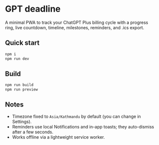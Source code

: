 # GPT deadline

A minimal PWA to track your ChatGPT Plus billing cycle with a progress ring, live countdown, timeline, milestones, reminders, and .ics export.

## Quick start
```bash
npm i
npm run dev
```

## Build
```bash
npm run build
npm run preview
```

## Notes
- Timezone fixed to `Asia/Kathmandu` by default (you can change in Settings).
- Reminders use local Notifications and in-app toasts; they auto-dismiss after a few seconds.
- Works offline via a lightweight service worker.
